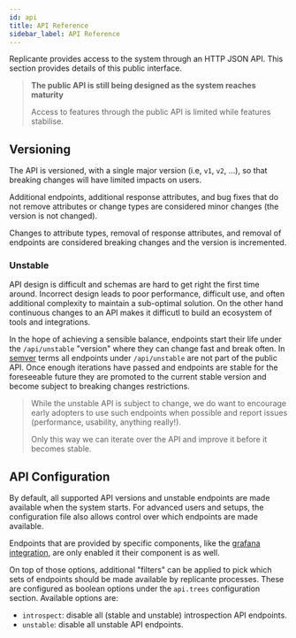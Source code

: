 ```yaml
---
id: api
title: API Reference
sidebar_label: API Reference
---
```


Replicante provides access to the system through an HTTP JSON API.
This section provides details of this public interface.

<blockquote class="warning">

**The public API is still being designed as the system reaches maturity**

Access to features through the public API is limited while features stabilise.

</blockquote>


## Versioning
The API is versioned, with a single major version (i.e, `v1`, `v2`, ...),
so that breaking changes will have limited impacts on users.

Additional endpoints, additional response attributes, and bug fixes that do not remove
attributes or change types are considered minor changes (the version is not changed).

Changes to attribute types, removal of response attributes, and removal of endpoints
are considered breaking changes and the version is incremented.

### Unstable
API design is difficult and schemas are hard to get right the first time around.
Incorrect design leads to poor performance, difficult use, and often additional complexity
to maintain a sub-optimal solution.
On the other hand continuous changes to an API makes it difficutl to build an
ecosystem of tools and integrations.

In the hope of achieving a sensible balance, endpoints start their life under the
`/api/unstable` "version" where they can change fast and break often.
In [semver](https://semver.org/) terms all endpoints under `/api/unstable` are not part of
the public API.
Once enough iterations have passed and endpoints are stable for the foreseeable future they
are promoted to the current stable version and become subject to breaking changes restrictions.

<blockquote class="info">

While the unstable API is subject to change, we do want to encourage early adopters
to use such endpoints when possible and report issues (performance, usability, anything really!).

Only this way we can iterate over the API and improve it before it becomes stable.

</blockquote>


## API Configuration
By default, all supported API versions and unstable endpoints are made available
when the system starts.
For advanced users and setups, the configuration file also allows control over which
endpoints are made available.

Endpoints that are provided by specific components, like the
[grafana integration](features-events.md#grafana-annotations),
are only enabled it their component is as well.

On top of those options, additional "filters" can be applied to pick which
sets of endpoints should be made available by replicante processes.
These are configured as boolean options under the `api.trees` configuration section.
Available options are:

  * `introspect`: disable all (stable and unstable) introspection API endpoints.
  * `unstable`: disable all unstable API endpoints.
